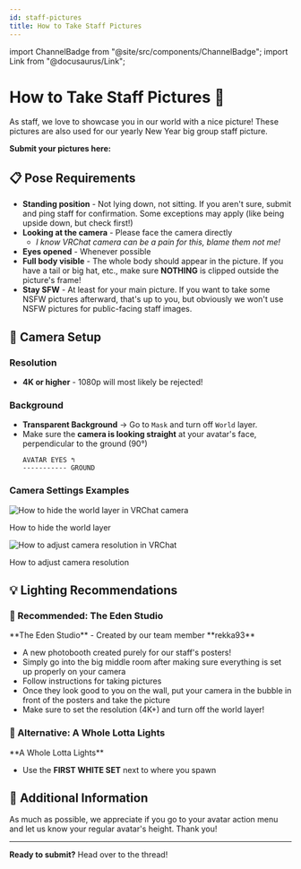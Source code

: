 ```yaml
---
id: staff-pictures
title: How to Take Staff Pictures
---
```


import ChannelBadge from "@site/src/components/ChannelBadge";
import Link from "@docusaurus/Link";

# How to Take Staff Pictures 📸

As staff, we love to showcase you in our world with a nice picture! These pictures are also used for our yearly New Year big group staff picture.

**Submit your pictures here:** <ChannelBadge variant="thread" label="📸 Staff World Picture Selection" link="https://discord.com/channels/734595073920204940/1205298011450638357" />

## 📋 Pose Requirements

- **Standing position** - Not lying down, not sitting. If you aren't sure, submit and ping staff for confirmation. Some exceptions may apply (like being upside down, but check first!)
- **Looking at the camera** - Please face the camera directly
  - _I know VRChat camera can be a pain for this, blame them not me!_
- **Eyes opened** - Whenever possible
- **Full body visible** - The whole body should appear in the picture. If you have a tail or big hat, etc., make sure **NOTHING** is clipped outside the picture's frame!
- **Stay SFW** - At least for your main picture. If you want to take some NSFW pictures afterward, that's up to you, but obviously we won't use NSFW pictures for public-facing staff images.

## 🎥 Camera Setup

### Resolution

- **4K or higher** - 1080p will most likely be rejected!

### Background

- **Transparent Background** → Go to `Mask` and turn off `World` layer.
- Make sure the **camera is looking straight** at your avatar's face, perpendicular to the ground (90°)
  ```
  AVATAR EYES ↰
  ----------- GROUND
  ```

### Camera Settings Examples

<div style={{ display: "flex", gap: "1rem", marginBottom: "2rem", flexWrap: "wrap" }}>
  <div style={{ flex: "1", minWidth: "300px" }}>
    <img 
      src="/img/staff-picture-demo-1.jpg" 
      alt="How to hide the world layer in VRChat camera" 
      style={{ width: "100%", height: "400px", objectFit: "contain", display: "block" }}
    />
    <p style={{ textAlign: "center", marginTop: "0.5rem", fontSize: "0.9em", fontStyle: "italic" }}>
      How to hide the world layer
    </p>
  </div>
  <div style={{ flex: "1", minWidth: "300px" }}>
    <img 
      src="/img/staff-picture-demo-2.jpg" 
      alt="How to adjust camera resolution in VRChat" 
      style={{ width: "100%", height: "400px", objectFit: "contain", display: "block" }}
    />
    <p style={{ textAlign: "center", marginTop: "0.5rem", fontSize: "0.9em", fontStyle: "italic" }}>
      How to adjust camera resolution
    </p>
  </div>
</div>

## 💡 Lighting Recommendations

### 🌟 Recommended: The Eden Studio

<Link to="https://vrchat.com/home/world/wrld_b3a22d04-c97a-4503-975f-3e686dd4e44c/info">**The Eden Studio**</Link> - Created by our team member **rekka93**

- A new photobooth created purely for our staff's posters!
- Simply go into the big middle room after making sure everything is set up properly on your camera
- Follow instructions for taking pictures
- Once they look good to you on the wall, put your camera in the bubble in front of the posters and take the picture
- Make sure to set the resolution (4K+) and turn off the world layer!

### 🌟 Alternative: A Whole Lotta Lights

<Link to="https://vrchat.com/home/world/wrld_5a91a9fe-cf30-4ea3-a481-cc029de2dbdf">**A Whole Lotta Lights**</Link>

- Use the **FIRST WHITE SET** next to where you spawn

## 📏 Additional Information

As much as possible, we appreciate if you go to your avatar action menu and let us know your regular avatar's height. Thank you!

---

**Ready to submit?** Head over to the <ChannelBadge variant="thread" label="📸 Staff World Picture Selection" link="https://discord.com/channels/734595073920204940/1205298011450638357" /> thread!
